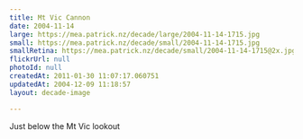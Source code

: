 ```yaml
---
title: Mt Vic Cannon
date: 2004-11-14
large: https://mea.patrick.nz/decade/large/2004-11-14-1715.jpg
small: https://mea.patrick.nz/decade/small/2004-11-14-1715.jpg
smallRetina: https://mea.patrick.nz/decade/small/2004-11-14-1715@2x.jpg
flickrUrl: null
photoId: null
createdAt: 2011-01-30 11:07:17.060751
updatedAt: 2004-12-09 11:18:57
layout: decade-image

---
```

Just below the Mt Vic lookout
